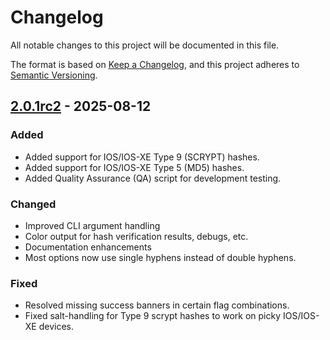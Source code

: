 # Changelog
All notable changes to this project will be documented in this file.

The format is based on [Keep a Changelog](https://keepachangelog.com/en/1.0.0/),
and this project adheres to [Semantic Versioning](https://semver.org/spec/v2.0.0.html).

## [2.0.1rc2] - 2025-08-12
### Added
- Added support for IOS/IOS-XE Type 9 (SCRYPT) hashes.
- Added support for IOS/IOS-XE Type 5 (MD5) hashes.
- Added Quality Assurance (QA) script for development testing.

### Changed
- Improved CLI argument handling
- Color output for hash verification results, debugs, etc.
- Documentation enhancements
- Most options now use single hyphens instead of double hyphens.

### Fixed
- Resolved missing success banners in certain flag combinations.
- Fixed salt-handling for Type 9 scrypt hashes to work on picky IOS/IOS-XE devices.

[2.0.1rc2]: https://github.com/Krontab/cisco-hashgen/releases/tag/v2.0.1rc2
